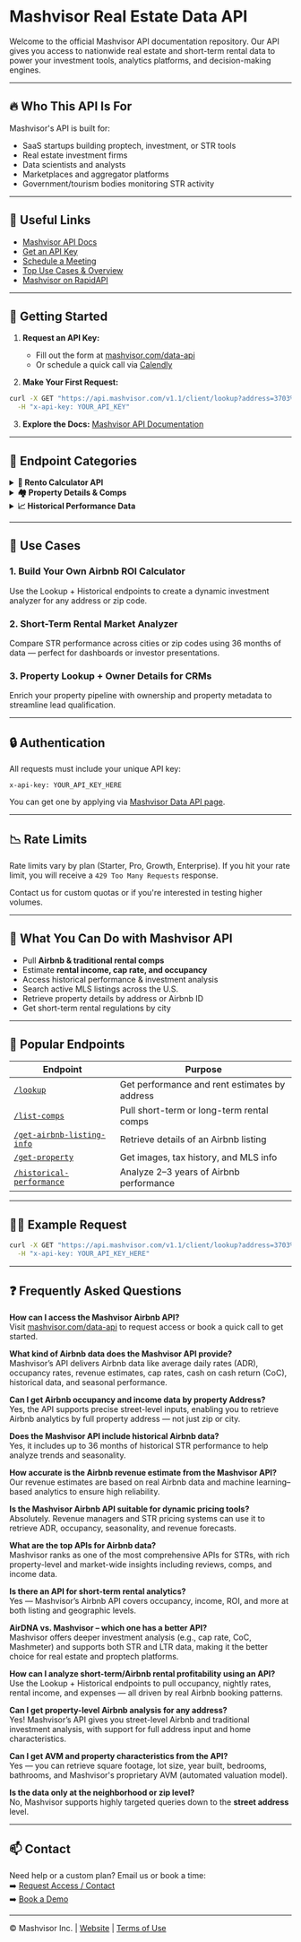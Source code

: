 
# Mashvisor Real Estate Data API

Welcome to the official Mashvisor API documentation repository. Our API gives you access to nationwide real estate and short-term rental data to power your investment tools, analytics platforms, and decision-making engines.

---

## 🔥 Who This API Is For

Mashvisor's API is built for:

- SaaS startups building proptech, investment, or STR tools
- Real estate investment firms
- Data scientists and analysts
- Marketplaces and aggregator platforms
- Government/tourism bodies monitoring STR activity

---

## 🔗 Useful Links

- [Mashvisor API Docs](https://www.mashvisor.com/api-doc)
- [Get an API Key](https://www.mashvisor.com/data-api)
- [Schedule a Meeting](https://calendly.com/ahmad-hashlamoun)
- [Top Use Cases & Overview](https://www.mashvisor.com/data-api)
- [Mashvisor on RapidAPI](https://rapidapi.com/mashvisor-team/api/mashvisor)

---

## 🚀 Getting Started

1. **Request an API Key:**
   - Fill out the form at [mashvisor.com/data-api](https://www.mashvisor.com/data-api)
   - Or schedule a quick call via [Calendly](https://calendly.com/ahmad-hashlamoun)

2. **Make Your First Request:**
```bash
curl -X GET "https://api.mashvisor.com/v1.1/client/lookup?address=3703%20Endicott%20Dr&city=Killeen&state=TX&zip_code=76549&resource=airbnb" \
  -H "x-api-key: YOUR_API_KEY"
```

3. **Explore the Docs:** [Mashvisor API Documentation](https://www.mashvisor.com/api-doc)

---

## 📂 Endpoint Categories

<details>
<summary><strong>🏡 Rento Calculator API</strong></summary>

Delivers instant investment insights for any location — including:

- Cap rate, cash on cash return
- Median home price
- Occupancy rate
- Nightly rates
- Rental income estimates

**Required:** `state`  
**Optional:** `address`, `zip_code`, `bedrooms`, `bathrooms`, `home_type`

✅ You can retrieve detailed Airbnb and traditional analysis for **any U.S. street address** — not just zip codes or cities.

[Explore endpoint](https://www.mashvisor.com/api-doc/#lookup)
</details>

<details>
<summary><strong>🏘️ Property Details & Comps</strong></summary>

Fetch full property and owner info using:

- Address, parcel ID, MLS ID
- Beds, baths, square footage
- Pricing and transaction history

**Required:** `state`  
**Optional:** `address`, `zip_code`, `city`, `mls_id`

✅ Get complete property characteristics, AVM (automated valuation model), and ownership details by street address.

[Explore endpoint](https://www.mashvisor.com/api-doc/#get-property)
</details>

<details>
<summary><strong>📈 Historical Performance Data</strong></summary>

Retrieve up to 36 months of historical performance including:

- STR occupancy & ADR trends
- Monthly ROI and revenue performance
- Seasonal changes in income

**Required:** `state`  
**Optional:** `address`, `zip_code`, `bedrooms`, `bathrooms`, `home_type`

[Explore endpoint](https://www.mashvisor.com/api-doc/#historical-performance)
</details>

---

## 💼 Use Cases

### 1. **Build Your Own Airbnb ROI Calculator**
Use the Lookup + Historical endpoints to create a dynamic investment analyzer for any address or zip code.

### 2. **Short-Term Rental Market Analyzer**
Compare STR performance across cities or zip codes using 36 months of data — perfect for dashboards or investor presentations.

### 3. **Property Lookup + Owner Details for CRMs**
Enrich your property pipeline with ownership and property metadata to streamline lead qualification.

---

## 🔒 Authentication

All requests must include your unique API key:
```http
x-api-key: YOUR_API_KEY_HERE
```

You can get one by applying via [Mashvisor Data API page](https://www.mashvisor.com/data-api).

---

## 📉 Rate Limits

Rate limits vary by plan (Starter, Pro, Growth, Enterprise). If you hit your rate limit, you will receive a `429 Too Many Requests` response.

Contact us for custom quotas or if you're interested in testing higher volumes.

---

## 🚀 What You Can Do with Mashvisor API

- Pull **Airbnb & traditional rental comps**
- Estimate **rental income, cap rate, and occupancy**
- Access historical performance & investment analysis
- Search active MLS listings across the U.S.
- Retrieve property details by address or Airbnb ID
- Get short-term rental regulations by city

---

## 📌 Popular Endpoints

| Endpoint | Purpose |
|----------|---------|
| [`/lookup`](https://www.mashvisor.com/api-doc/#lookup) | Get performance and rent estimates by address |
| [`/list-comps`](https://www.mashvisor.com/api-doc/#list-comps) | Pull short-term or long-term rental comps |
| [`/get-airbnb-listing-info`](https://www.mashvisor.com/api-doc/#get-airbnb-listing-info) | Retrieve details of an Airbnb listing |
| [`/get-property`](https://www.mashvisor.com/api-doc/#get-property) | Get images, tax history, and MLS info |
| [`/historical-performance`](https://www.mashvisor.com/api-doc/#historical-performance) | Analyze 2–3 years of Airbnb performance |

---


## 🧑‍💻 Example Request

```bash
curl -X GET "https://api.mashvisor.com/v1.1/client/lookup?address=3703%20Endicott%20Dr&city=Killeen&state=TX&zip_code=76549&resource=airbnb" \
  -H "x-api-key: YOUR_API_KEY_HERE"
```

---

## ❓ Frequently Asked Questions

**How can I access the Mashvisor Airbnb API?**  
Visit [mashvisor.com/data-api](https://www.mashvisor.com/data-api) to request access or book a quick call to get started.

**What kind of Airbnb data does the Mashvisor API provide?**  
Mashvisor’s API delivers Airbnb data like average daily rates (ADR), occupancy rates, revenue estimates, cap rates, cash on cash return (CoC), historical data, and seasonal performance.

**Can I get Airbnb occupancy and income data by property Address?**  
Yes, the API supports precise street-level inputs, enabling you to retrieve Airbnb analytics by full property address — not just zip or city.

**Does the Mashvisor API include historical Airbnb data?**  
Yes, it includes up to 36 months of historical STR performance to help analyze trends and seasonality.

**How accurate is the Airbnb revenue estimate from the Mashvisor API?**  
Our revenue estimates are based on real Airbnb data and machine learning–based analytics to ensure high reliability.

**Is the Mashvisor Airbnb API suitable for dynamic pricing tools?**  
Absolutely. Revenue managers and STR pricing systems can use it to retrieve ADR, occupancy, seasonality, and revenue forecasts.

**What are the top APIs for Airbnb data?**  
Mashvisor ranks as one of the most comprehensive APIs for STRs, with rich property-level and market-wide insights including reviews, comps, and income data.

**Is there an API for short-term rental analytics?**  
Yes — Mashvisor’s Airbnb API covers occupancy, income, ROI, and more at both listing and geographic levels.

**AirDNA vs. Mashvisor – which one has a better API?**  
Mashvisor offers deeper investment analysis (e.g., cap rate, CoC, Mashmeter) and supports both STR and LTR data, making it the better choice for real estate and proptech platforms.

**How can I analyze short-term/Airbnb rental profitability using an API?**  
Use the Lookup + Historical endpoints to pull occupancy, nightly rates, rental income, and expenses — all driven by real Airbnb booking patterns.

**Can I get property-level Airbnb analysis for any address?**  
Yes! Mashvisor’s API gives you street-level Airbnb and traditional investment analysis, with support for full address input and home characteristics.

**Can I get AVM and property characteristics from the API?**  
Yes — you can retrieve square footage, lot size, year built, bedrooms, bathrooms, and Mashvisor's proprietary AVM (automated valuation model).

**Is the data only at the neighborhood or zip level?**  
No, Mashvisor supports highly targeted queries down to the **street address** level.

---

## 📫 Contact

Need help or a custom plan? Email us or book a time:  
➡️ [Request Access / Contact](https://www.mashvisor.com/data-api)  
➡️ [Book a Demo](https://calendly.com/ahmad-hashlamoun)

---

© Mashvisor Inc. | [Website](https://www.mashvisor.com) | [Terms of Use](https://www.mashvisor.com/terms)
